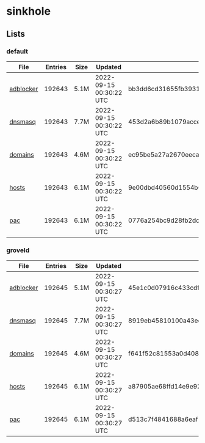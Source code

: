 # sinkhole

## Lists

### default

|File|Entries|Size|Updated|Hash|
|-|-|-|-|-|
|[adblocker](https://raw.githubusercontent.com/groveld/sinkhole/lists/default/adblocker.txt)|192643|5.1M|2022-09-15 00:30:22 UTC|bb3dd6cd31655fb39312ec9f4b0c10f984a648db1e1a340b6037f90119dae8d4|
|[dnsmasq](https://raw.githubusercontent.com/groveld/sinkhole/lists/default/dnsmasq.txt)|192643|7.7M|2022-09-15 00:30:22 UTC|453d2a6b89b1079acce8c9059e31915426701d2fa1fc101e39fe211bc413892a|
|[domains](https://raw.githubusercontent.com/groveld/sinkhole/lists/default/domains.txt)|192643|4.6M|2022-09-15 00:30:22 UTC|ec95be5a27a2670eeca8067d2514a3372704165a9b6ffdb75f398c30eda81885|
|[hosts](https://raw.githubusercontent.com/groveld/sinkhole/lists/default/hosts.txt)|192643|6.1M|2022-09-15 00:30:22 UTC|9e00dbd40560d1554b0acfdd42051a62ab139089a1ee9e752ab4c6741858c176|
|[pac](https://raw.githubusercontent.com/groveld/sinkhole/lists/default/pac.txt)|192643|6.1M|2022-09-15 00:30:22 UTC|0776a254bc9d28fb2dc97720bffb31ac74b227ede91feec253d868342ade8fb3|

### groveld

|File|Entries|Size|Updated|Hash|
|-|-|-|-|-|
|[adblocker](https://raw.githubusercontent.com/groveld/sinkhole/lists/groveld/adblocker.txt)|192645|5.1M|2022-09-15 00:30:27 UTC|45e1c0d07916c433cdf1a1d8091293c8f91c2b24554734c3fc96de9275f12ccc|
|[dnsmasq](https://raw.githubusercontent.com/groveld/sinkhole/lists/groveld/dnsmasq.txt)|192645|7.7M|2022-09-15 00:30:27 UTC|8919eb45810100a43eca97f67edc9d9b035f689c98659be416086cffc9ac4d3e|
|[domains](https://raw.githubusercontent.com/groveld/sinkhole/lists/groveld/domains.txt)|192645|4.6M|2022-09-15 00:30:27 UTC|f641f52c81553a0d408fb4d800124455ec9ed3a62495d3be007fd4326c3dfbc6|
|[hosts](https://raw.githubusercontent.com/groveld/sinkhole/lists/groveld/hosts.txt)|192645|6.1M|2022-09-15 00:30:27 UTC|a87905ae68ffd14e9e927fb2b79ec6a648cbc2dfdad28bbb4278e12f0ef94ef9|
|[pac](https://raw.githubusercontent.com/groveld/sinkhole/lists/groveld/pac.txt)|192645|6.1M|2022-09-15 00:30:27 UTC|d513c7f4841688a6eaf1051453b50a5b8319e11ec0de4d5bf8057e75554d88f7|
